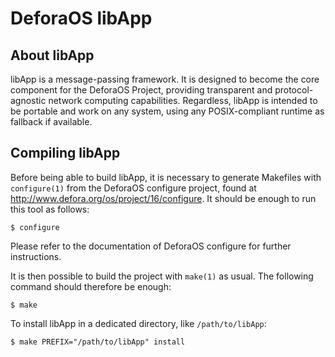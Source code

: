 DeforaOS libApp
===============

About libApp
------------

libApp is a message-passing framework. It is designed to become the core
component for the DeforaOS Project, providing transparent and protocol-agnostic
network computing capabilities. Regardless, libApp is intended to be portable
and work on any system, using any POSIX-compliant runtime as fallback if
available.


Compiling libApp
----------------

Before being able to build libApp, it is necessary to generate Makefiles with
`configure(1)` from the DeforaOS configure project, found at
<http://www.defora.org/os/project/16/configure>. It should be enough to run
this tool as follows:

    $ configure

Please refer to the documentation of DeforaOS configure for further
instructions.

It is then possible to build the project with `make(1)` as usual. The following
command should therefore be enough:

    $ make

To install libApp in a dedicated directory, like `/path/to/libApp`:

    $ make PREFIX="/path/to/libApp" install
